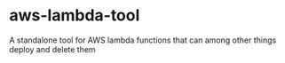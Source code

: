 # aws-lambda-tool
A standalone tool for AWS lambda functions that can among other things deploy and delete them
